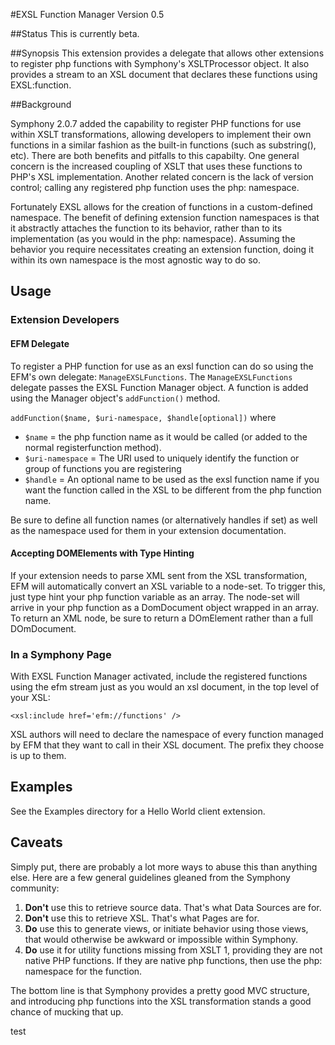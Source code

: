 #EXSL Function Manager
Version 0.5

##Status
This is currently beta.

##Synopsis
This extension provides a delegate that allows other extensions to register php functions with Symphony's XSLTProcessor object. It also provides a stream to an XSL document that declares these functions using EXSL:function.

##Background

Symphony 2.0.7 added the capability to register PHP functions for use within XSLT transformations, allowing developers to implement their own functions in a similar fashion as the built-in functions (such as substring(), etc). There are both benefits and pitfalls to this capabilty. One general concern is the increased coupling of XSLT that uses these functions to PHP's XSL implementation. Another related concern is the lack of version control; calling any registered php function uses the php: namespace.

Fortunately EXSL allows for the creation of functions in a custom-defined namespace. The benefit of defining extension function namespaces is that it abstractly attaches the function to its behavior, rather than to its implementation (as you would in the php: namespace). Assuming the behavior you require necessitates creating an extension function, doing it within its own namespace is the most agnostic way to do so. 

 
## Usage
### Extension Developers

#### EFM Delegate
To register a PHP function for use as an exsl function can do so using the EFM's own delegate: `ManageEXSLFunctions`. The `ManageEXSLFunctions` delegate passes the EXSL Function Manager object. A function is added using the Manager object's `addFunction()` method.

`addFunction($name, $uri-namespace, $handle[optional])`
where

* `$name` = the php function name as it would be called (or added to the normal registerfunction method).
* `$uri-namespace` = The URI used to uniquely identify the function or group of functions you are registering
* `$handle` = An optional name to be used as the exsl function name  if you want the function called in the XSL to be different from the php function name.

Be sure to define all function names (or alternatively handles if set) as well as the namespace used for them in your extension documentation.

#### Accepting DOMElements with Type Hinting
If your extension needs to parse XML sent from the XSL transformation, EFM will automatically convert an XSL variable to a node-set. To trigger this, just type hint your php function variable as an array. The node-set will arrive in your php function as a DomDocument object wrapped in an array. To return an XML node, be sure to return a DOmElement rather than a full DOmDocument.

### In a Symphony Page
With EXSL Function Manager activated, include the registered functions using the efm stream just as you would an xsl document, in the top level of your XSL:

`<xsl:include href='efm://functions' />`

XSL authors will need to declare the namespace of every function managed by EFM that they want to call in their XSL document. The prefix they choose is up to them.

## Examples
See the Examples directory for a Hello World client extension.

## Caveats
Simply put, there are probably a lot more ways to abuse this than anything else. Here are a few general guidelines gleaned from the Symphony community:

1. **Don't** use this to retrieve source data. That's what Data Sources are for.
2. **Don't** use this to retrieve XSL. That's what Pages are for.
3. **Do** use this to generate views, or initiate behavior using those views, that would otherwise be awkward or impossible within Symphony.
4. **Do** use it for utility functions missing from XSLT 1, providing they are not native PHP functions. If they are native php functions, then use the php: namespace for the function.

The bottom line is that Symphony provides a pretty good MVC structure, and introducing php functions into the XSL transformation stands a good chance of mucking that up. 

test

